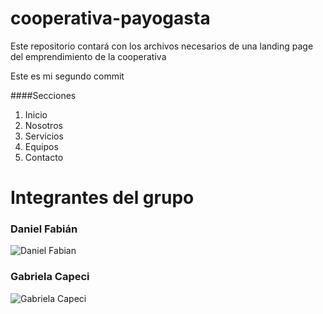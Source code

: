# cooperativa-payogasta
Este repositorio contará con los archivos necesarios de una landing page del emprendimiento de la cooperativa

Este es mi segundo commit

####Secciones
                
1. Inicio
2. Nosotros
3. Servicios
4. Equipos
5. Contacto
                

# Integrantes del grupo 
### Daniel Fabián

![Daniel Fabian](https://lh3.googleusercontent.com/pw/ABLVV86xDf0hKZb-CuiXb8XvRIwnk2ctIHghNPkz9IM7xPgFJBfCJsyR-wj7raPfbWdZO8dJZ7_uWUfTorpoczsaCvXgm4tymztiXl-CW-PF1EoL6QEkWSDG1ocLekp03EGTKshRieD_Mmd-ruIqPw3GAJU2TjgioWhB8aFLs5CgI35Pq5fWsLnPN5zF1YGYhrk49cB0WYGfqrGEwDCvAExbvvNAi3oPflT_1IQYNPwzFN_q7v1YI_n3kBXVpfLCaTlIjoSaLoGCzW9Zp0rBX3zdBSzIJ7YRKaDfvqNfY0ghhpk-7h6dKg3LMtwZZLWU3-DefwG_MQLojHuaSxARjRcjTLKHK4Nz1WZdaxEzSTH8A0umO9mdqIMooBfWZGWcNw6vEUxQfvM40L-GqyRniOQI-H7MPXYGBt2OFpa2e4ooKMN0TkPXFxoTTZFWh-cK3qfXl9odvFTUsXRbyVVKPzE62bLyTxLiFMKPD7DPuHPEAaWiaffZEZOJbXd2ZRd_QdqpWVEaaN9-ZQeBFmt_ErasY6C5zWhbWDvCrkjO36_y0zwHX50Etwp1xkActrx7qdfeuvuvWyKDdNxmnhWE-dG1g6FFtH9lgnMFeFRYz4GMjSL_CowJnV8rz_JT5OPyRp5PTrYfWFG_F1eTRv2Vdo4qjtFbQVbkD4I_78oGIvYjz-c-v3CNZGovWl-jAhQKXF7rr5UWzFmHtxxxN1mijiQs_uyj6VycIanwV6X0wbXwD9bdyPL31x_O62MvM6I_yK93uHvNGsbU8GMKjDQOZezhT-MVcwbNpDyk4yJiMCT0bdNIC1pMPZDGmoyabZL7ssD_ABQnGWB3xXtM7ECM-tEOtRqrHPBZ3oGuAUBdt_DO489qBe-4ZshJkAuNrK5HxFfFeDXHyYsGwqw69KHzz0QuJOFMC_DupTiJkMNroB3Tk7u4LYWZC7AZLOD4s5RPUywqI36ELkzlTE8RmGr27r6HMlzxGyn7UCndieYX6fO79qKawxg3HW-u-d6xt1ZUGAq8R7tpivJSOQmL9l7fpwUIsOHKk4nyXfRQR3n1ql3hqSNFyDFaZ8B-QIkU=w354-h497-s-no-gm?authuser=0 "Daniel Fabian")
### Gabriela Capeci
![Gabriela Capeci](https://lh3.googleusercontent.com/pw/ABLVV84Zbpr8TTf91yu7-kYkWA2CDncOLz7oyXJrgIUa73d6JKPRq4DQ8Z3Ziag8Czr9i-Us8FiYnYSi8lW6fjdV1_w6ea13201cVyilVw0LWD9EFhG_nJrSm5h4kFKsh4Q2NCX4x5c_bOcwrANBSq86LVCzhohzO8IjRRyFnlTzGRKVit1SW-3FldANZY9lwEkZjwP-xdKBZXQqrKZtUY5GDgPuAXLz00MvGZmLhRrjEowX9uMjsQmxZ9ZPlwsKDRF3t6Ph1FNiHiFXnrkL4upp9SjitGGufm6wrsDCzu0Ce4KtRFvRX2HCz1i2ofuylCsMBLDdpb2jBj56tjiACGPwBztT4Rd9JR5-o6TrbS8COHBY5mZIWpqypWfzVfD6CvBorc-FMQVtEs6QnE77NJfawEmABV7Xa7feEb_aYNi5XTdUECbxYWdVp0ig8hmPegIXBI18NGvWq_GX9TJA7YFMUUVf4q4FmCkP628alnRiHQ2wxk3QZ-33H3_5x2eLI7Vv8kvezthrXgC4sMtveyGIdF6msykqkhOmZc7fbKeSd7PJwLzZsBxI7mv0jeouzqdWFEKG_MGiM-6glT-P_SxQ7ewxjpjBMkVmzMP1j4L4ObXhwx8LiJTUsCoKIkUSGIxUyRii0f94gI03sM8mkMwqKCiXjcKriwVgC8OrG34HfE4PMyQDX_wWjETYGWnjHaL3haN8psprEHnedChmt3EoX4xurGo2sXKzbKbq07_g_a5D5usVUSsCbOTXNed44ot39SULiYmQeJylswPij8sXrGNbbkajetN0Pb0HWNdzQHdNusbHuIP6_vzTMvYp4iB8DackqeCfT3japQ0FyLE_vRyWgR9res9YW3z7bZd2FjxOjXHZdm80vfLm-FFNGzZ-ToN0uTwScKN_DKvhU5g6bK6qYNyYrAdPce4zDQbVL1qOnJSSGtu-4HpbxLCdNLBCDACw4NoQcN-txj15IyrB0omQMd4omrI6BTDjh1w1xiIX_D9isYspt7X4PmYbypNSad7ybbUwRf5pisrmL2343eHIBquJm-DRpRWqAdTjceEzX4CV0gUcOMO0=w449-h607-s-no-gm?authuser=0 "Gabriela Capeci")